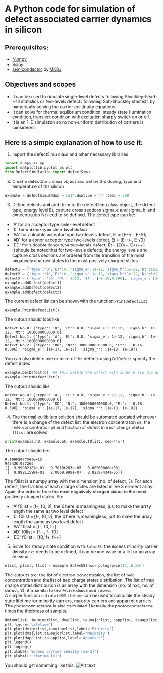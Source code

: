 # A Python code for simulation of defect associated carrier dynamics in silicon

## Prerequisites:  
* [Numpy](https://www.numpy.org/)
* [Scipy](https://www.scipy.org/)
* [semiconductor](https://github.com/MK8J/semiconductor) by [MK8J](https://github.com/MK8J)

## Objectives and scopes
* It can be used to simulate single-level defects following Shockley-Read-Hall statistics or two-levels defects follwoing Sah-Shockley stastistc by numerically solving the carrier continuity equations.
* It can solve for thermal equlibrium condition, steady state illumination condition, transient condition with excitation sharply switch on or off.
* It is an 1-D simulation so no non-uniform distribution of carriers is considered.

## Here is a simple explanation of how to use it:
1. Import the defectSimu class and other necessary libraries	
```python
import numpy as np
import matplotlib.pyplot as plt
from DefectSimulation import defectSimu
```

2. Creat a defectSimu class object and define the doping, type and temperature of the silicon
```python
example = defectSimu(Ndop = 1e14,doptype = 'n',temp = 300)
```

3. Define defects and add them to the defectSimu class object, the defect type, energy level Et, capture cross sections sigma_e and sigma_h, and concentration Nt need to be defined. The defect type can be: 
* 'A' for an acceptor type sinle-level defect
* 'D' for a donor type sinle-level defect
* 'AA' for a double acceptor type two-levels defect, Et = [E--/-, E-/0]
* 'AD' for a donor acceptor type two-levels defect, Et = [E--/-, E-/0]
* 'DD' for a double donor type two-levels defect, Et = [E0/+, E+/++]  
It shoule be noted that for two-levels defects, the energy levels and capture cross sections are ordered from the transition of the most negatively charged states to the most postively charged states
```python
defect1 = {'type':'D','Et':0.,'sigma_e':1e-12,'sigma_h':1e-12,'Nt':1e12} 
defect2 = {'type':'A','Et':0.,'sigma_e':1e-12,'sigma_h':1e-12,'Nt':1e12} 
defect3 = {'type': 'DD','Nt': 1e12, 'Et': [-0.16,0.396], 'sigma_e': [1e-17, 1e-17], 'sigma_h': [1e-18, 1e-18]}
example.addDefect(defect1)
example.addDefect(defect2)
example.addDefect(defect3)
```
The current defect list can be shown with the function `PrintDefectList`
```python
example.PrintDefectList()
```
The output should look like:
```
Defect No.0: {'type': 'D', 'Et': 0.0, 'sigma_e': 1e-12, 'sigma_h': 1e-12, 'Nt': 1000000000000.0}
Defect No.1: {'type': 'A', 'Et': 0.0, 'sigma_e': 1e-12, 'sigma_h': 1e-12, 'Nt': 1000000000000.0}
Defect No.2: {'type': 'DD', 'Nt': 1000000000000.0, 'Et': [-0.16, 0.396], 'sigma_e': [1e-17, 1e-17], 'sigma_h': [1e-18, 1e-18]}
```
You can also delete one or more of the defects using `DelDefect` specify the defect index
```python
example.DelDefect(0)  ## This delete the defect with index 0 (so the defect 1)
example.PrintDefectList()
```
The output should like:
```
Defect No.0: {'type': 'A', 'Et': 0.0, 'sigma_e': 1e-12, 'sigma_h': 1e-12, 'Nt': 1000000000000.0}
Defect No.1: {'type': 'DD', 'Nt': 1000000000000.0, 'Et': [-0.16, 0.396], 'sigma_e': [1e-17, 1e-17], 'sigma_h': [1e-18, 1e-18]}
```
4. The thermal euilibrium solution should be automated updated whenever there is a change of the defect list, the electron concentration `n0`, the hole concentration `p0` and fraction of defect in each charge states `f0list` are solved
```python
print(example.n0, example.p0, example.f0list, sep='\n')
```
The output should be:
```
9.89962077369e+13
947428.977266
[[  9.99902181e-01   9.78186283e-05   0.00000000e+00]
 [  9.99911590e-01   2.00697999e-07   8.82097434e-05]]
```
The f0list is a numpy array with the dimension (no. of defect, 3). For each defect, the fraction of each charge states are listed in the 3 element array. Again the order is from the most negatively charged states to the most postively charged states. So:  
* 'A' f0list = [f-, f0, 0], the 0 here is meaningless, just to make the array length the same as two level defect
* 'D' f0list = [f-, f0, 0], the 0 here is meaningless, just to make the array length the same as two level defect
* 'AA' f0list = [f-, f0, f+]
* 'AD' f0list = [f--, f-, f0]
* 'DD' f0list = [f0, f+, f++]
5. Solve for steady state condition with `SolveSS`, the excess minority carrier density `nxc` needs to be defined, it can be one value or a list or an array of value
```python
nlist, plist, flist = example.SolveSS(nxc=np.logspace(12,16,50))
```
The outputs are: the list of electron concentration, the list of hole concentration and the list of trap charge states distribution. The list of trap charge states distribution is an array with the dimension (no. of nxc, no. of defect, 3), it is similar to the `f0list` described above.  
A simple function `calculateSSlifetime` can be used to calculate the steady state lifetime for minority carriers, majority carriers and apparent carriers. The photoconductance is also calculated (Actually the photoconductance times the thickness of sample).
```python
dminorlist, tauminorlist, dmajlist, taumajorlist, dapplist, tauapplist, condlist = example.calculateSSlifetime(nlist, plist, flist)
plt.figure('Lifetime')
plt.plot(dminorlist,tauminorlist,label='Minority')
plt.plot(dmajlist,taumajorlist,label='Majority')
plt.plot(dapplist,tauapplist,label='Apparent')
plt.legend()
plt.loglog()
plt.xlabel('Excess carrier density [cm-3]')
plt.ylabel('Lifetime [s]')
```
You should get something like this:
![Alt text](/path/to/img.jpg)




